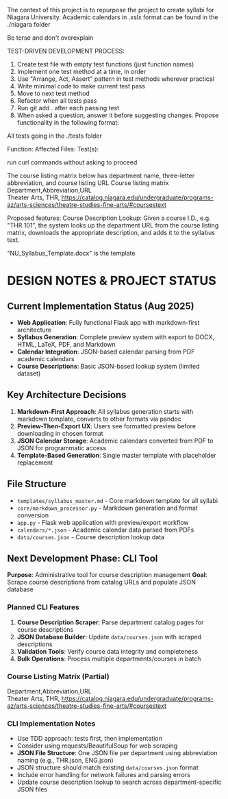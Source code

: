 The context of this project is to repurpose the project to create syllabi for Niagara University. Academic calendars in .xslx format can be found in the ./niagara folder

Be terse and don't overexplain

TEST-DRIVEN DEVELOPMENT PROCESS:
1. Create test file with empty test functions (just function names)
2. Implement one test method at a time, in order
3. Use "Arrange, Act, Assert" pattern in test methods wherever practical
4. Write minimal code to make current test pass
5. Move to next test method
6. Refactor when all tests pass
7. Run git add . after each passing test
8. When asked a question, answer it before suggesting changes.
Propose functionality in the following format:

All tests going in the ./tests folder

Function: <what functionality is being added to the code>
Affected Files:
Test(s):

run curl commands without asking to proceed

The course listing matrix below has department name, three-letter abbreviation, and course listing URL
Course listing matrix
Department,Abbreviation,URL    
Theater Arts, THR, https://catalog.niagara.edu/undergraduate/programs-az/arts-sciences/theatre-studies-fine-arts/#coursestext

Proposed features:
Course Description Lookup: Given a course I.D., e.g. "THR 101", the system looks up the department URL from the course listing matrix, downloads the appropriate description, and adds it to the syllabus text.

"NU_Syllabus_Template.docx" is the template

# DESIGN NOTES & PROJECT STATUS

## Current Implementation Status (Aug 2025)
- **Web Application**: Fully functional Flask app with markdown-first architecture
- **Syllabus Generation**: Complete preview system with export to DOCX, HTML, LaTeX, PDF, and Markdown
- **Calendar Integration**: JSON-based calendar parsing from PDF academic calendars
- **Course Descriptions**: Basic JSON-based lookup system (limited dataset)

## Key Architecture Decisions
1. **Markdown-First Approach**: All syllabus generation starts with markdown template, converts to other formats via pandoc
2. **Preview-Then-Export UX**: Users see formatted preview before downloading in chosen format
3. **JSON Calendar Storage**: Academic calendars converted from PDF to JSON for programmatic access
4. **Template-Based Generation**: Single master template with placeholder replacement

## File Structure
- `templates/syllabus_master.md` - Core markdown template for all syllabi
- `core/markdown_processor.py` - Markdown generation and format conversion
- `app.py` - Flask web application with preview/export workflow
- `calendars/*.json` - Academic calendar data parsed from PDFs
- `data/courses.json` - Course description lookup data

## Next Development Phase: CLI Tool
**Purpose**: Administrative tool for course description management
**Goal**: Scrape course descriptions from catalog URLs and populate JSON database

### Planned CLI Features
1. **Course Description Scraper**: Parse department catalog pages for course descriptions
2. **JSON Database Builder**: Update `data/courses.json` with scraped descriptions  
3. **Validation Tools**: Verify course data integrity and completeness
4. **Bulk Operations**: Process multiple departments/courses in batch

### Course Listing Matrix (Partial)
Department,Abbreviation,URL    
Theater Arts, THR, https://catalog.niagara.edu/undergraduate/programs-az/arts-sciences/theatre-studies-fine-arts/#coursestext

### CLI Implementation Notes
- Use TDD approach: tests first, then implementation
- Consider using requests/BeautifulSoup for web scraping
- **JSON File Structure**: One JSON file per department using abbreviation naming (e.g., THR.json, ENG.json)
- JSON structure should match existing `data/courses.json` format
- Include error handling for network failures and parsing errors
- Update course description lookup to search across department-specific JSON files